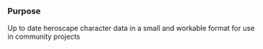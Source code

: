 ### Purpose
Up to date heroscape character data in a small and workable format for use in community projects
